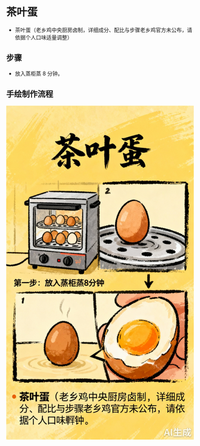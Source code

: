 # 茶叶蛋

- 茶叶蛋（老乡鸡中央厨房卤制，详细成分、配比与步骤老乡鸡官方未公布，请依据个人口味适量调整）

## 步骤
- 放入蒸柜蒸 8 分钟。

## 手绘制作流程

![手绘制作流程](../images/早餐/茶叶蛋.jpg)

